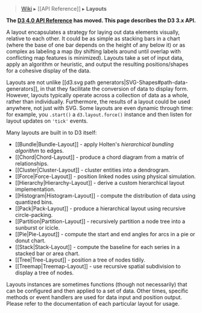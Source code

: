 > [Wiki](Home) ▸ [[API Reference]] ▸ **Layouts**

**The [D3 4.0 API Reference](https://github.com/d3/d3/blob/master/API.md) has moved. This page describes the D3 3.x API.**

A layout encapsulates a strategy for laying out data elements visually, relative to each other. It could be as simple as stacking bars in a chart (where the base of one bar depends on the height of any below it) or as complex as labeling a map (by shifting labels around until overlap with conflicting map features is minimized). Layouts take a set of input data, apply an algorithm or heuristic, and output the resulting positions/shapes for a cohesive display of the data.

Layouts are not unlike [[d3.svg path generators|SVG-Shapes#path-data-generators]], in that they facilitate the conversion of data to display form. However, layouts typically operate across a collection of data as a whole, rather than individually. Furthermore, the results of a layout could be used anywhere, not just with SVG. Some layouts are even dynamic through time: for example, you `.start()` a `d3.layout.force()` instance and then listen for layout updates on `'tick'` events.

Many layouts are built in to D3 itself:

* [[Bundle|Bundle-Layout]] - apply Holten's *hierarchical bundling algorithm* to edges.
* [[Chord|Chord-Layout]] - produce a chord diagram from a matrix of relationships.
* [[Cluster|Cluster-Layout]] - cluster entities into a dendrogram.
* [[Force|Force-Layout]] - position linked nodes using physical simulation.
* [[Hierarchy|Hierarchy-Layout]] - derive a custom hierarchical layout implementation.
* [[Histogram|Histogram-Layout]] - compute the distribution of data using quantized bins.
* [[Pack|Pack-Layout]] - produce a hierarchical layout using recursive circle-packing.
* [[Partition|Partition-Layout]] - recursively partition a node tree into a sunburst or icicle.
* [[Pie|Pie-Layout]] - compute the start and end angles for arcs in a pie or donut chart.
* [[Stack|Stack-Layout]] - compute the baseline for each series in a stacked bar or area chart.
* [[Tree|Tree-Layout]] - position a tree of nodes tidily.
* [[Treemap|Treemap-Layout]] - use recursive spatial subdivision to display a tree of nodes.

Layouts instances are sometimes functions (though not necessarily) that can be configured and then applied to a set of data. Other times, specific methods or event handlers are used for data input and position output. Please refer to the documentation of each particular layout for usage.
